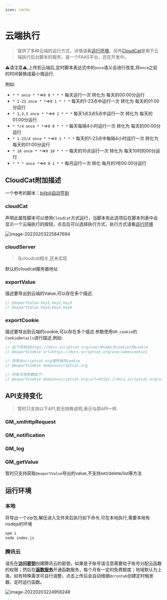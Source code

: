 ```yaml
---
icon: cache
---
```



# 云端执行

> 提供了多种云端的运行方式，详情请看[运行环境](#运行环境)。另外[CloudCat](https://github.com/scriptscat/cloudcat)是用于云端执行后台脚本的服务，是一个FAAS平台，还在开发中。

⚠请注意⚠,上传到云端后,定时脚本表达式中的`once`语义会进行改变,将`once`之前的时间替换成最小值运行.

例如:

* `* * once * *`=>`0 0 * * *` 每天运行一次 转化为 每天的00:00分运行
* `* 1-23 once * *`=>`0 1 * * *` 每天的1-23点中运行一次 转化为 每天的01:00分运行
* `* 1,3,5 once * *`=>`0 1 * * *` 每天1点3点5点中运行一次 转化为 每天的01:00分运行
* `* */4 once * *`=>`0 0 * * *` 每天每隔4小时运行一次 转化为 每天的00:00分运行
* `* 1-23/4 once * *`=>`0 1 * * *` 每天的1-23点中每隔4小时运行一次 转化为 每天的01:00分运行
* `* 10 once * *`=>`0 10 * * *` 每天的10点运行一次 转化为 每天10时的00分运行
* `* * * once *`=>`0 0 1 * *` 每月运行一次 转化 每月的1号00:00分运行

## CloudCat附加描述

一个参考的脚本：[bilibili自动签到](https://scriptcat.org/script-show-page/48)

### cloudCat

声明此属性脚本可以使用`CloudCat`方式运行，当脚本有此选项后在脚本列表中会显示一个云端执行的按钮，点击后可以选择执行方式，执行方式请看[运行环境](#运行环境)

![image-20220203225847694](/cloudcat/image-20220203225847694.png)

### cloudServer

> 与cloudcat相关,还未实现

默认的cloudcat服务器地址


### exportValue

描述要导出到云端的Value,可以存在多个描述.

```ts
// @exportValue key1,key2,key3
// @exportValue key4,key5,key6
```

### exportCookie

描述要导出到云端的cookie,可以存在多个描述.参数使用`GM_cookie`的`CookieDetails`进行描述,例如:

```ts
// 如下将导出https://docs.scriptcat.org/use/中name为cookie1的cookie
// @exportCookie url=https://docs.scriptcat.org/use;name=cookie1

// 将导出scriptcat.org域所有的cookie
// @exportCookie domain=scriptcat.org

// 所有可用参数如下:
// @exportCookie domain=scriptcat.org;url=https://docs.scriptcat.org/use;name=cookie1;path=/use;secure=true;session=true
```

## API支持变化
> 暂时只支持以下API,若无特殊说明,表示与原API一样.

### GM_xmlhttpRequest


### GM_notification


### GM_log

### GM_getValue

暂时只支持获取`@exportValue`导出的value,不支持set/delete/list等方法

## 运行环境

### 本地

将导出一个zip包,解压进入文件夹后执行如下命令,可在本地执行,需要本地有nodejs的环境

```bash
npm i
node index.js
```


### 腾讯云

请先在[**访问密钥**](https://console.cloud.tencent.com/cam/capi)创建腾讯云的密钥，如果是子账号请注意需要给子账号分配云函数的权限；然后在[**函数服务**](https://console.cloud.tencent.com/scf/list)开通函数服务，每个月有一定的免费额度；地域默认为上海，如有特殊需求可自行调整，点击上传后会自动根据`@crontab`创建定时触发器，定时运行函数。

![image-20220203224956248](/cloudcat/image-20220203224956248.png)
